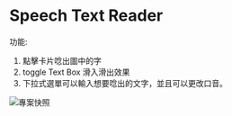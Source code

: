 # Speech Text Reader

功能:
1. 點擊卡片唸出圖中的字
2. toggle Text Box 滑入滑出效果 
3. 下拉式選單可以輸入想要唸出的文字，並且可以更改口音。

![專案快照](https://i.postimg.cc/c472gxP9/image.jpg)
